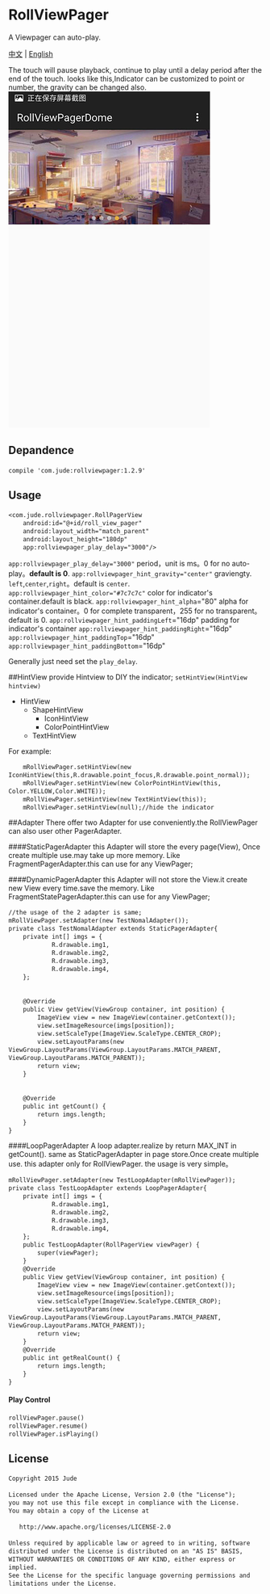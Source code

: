 # RollViewPager
A Viewpager can auto-play.

[中文](https://github.com/Jude95/RollViewPager/blob/master/README.md) | [English](https://github.com/Jude95/RollViewPager/blob/master/README_en.md)

The touch will pause playback, continue to play until a delay period after the end of the touch.
looks like this,Indicator can be customized to point or number, the gravity can be changed also.
![example](example.jpg)

## Depandence
`compile 'com.jude:rollviewpager:1.2.9'`

## Usage

    <com.jude.rollviewpager.RollPagerView
        android:id="@+id/roll_view_pager"
        android:layout_width="match_parent"
        android:layout_height="180dp"
        app:rollviewpager_play_delay="3000"/>
        
`app:rollviewpager_play_delay="3000"`  period，unit is ms。0 for no auto-play。**default is 0**.
`app:rollviewpager_hint_gravity="center"` graviengty. `left`,`center`,`right`。default is `center`.
`app:rollviewpager_hint_color="#7c7c7c"`  color for indicator's container.default is black.
`app:rollviewpager_hint_alpha`="80"  alpha for indicator's container。0 for complete transparent，255 for no transparent。default is 0.
`app:rollviewpager_hint_paddingLeft`="16dp"  padding for indicator's container
`app:rollviewpager_hint_paddingRight`="16dp"
`app:rollviewpager_hint_paddingTop`="16dp"
`app:rollviewpager_hint_paddingBottom`="16dp"

Generally just need set the `play_delay`.

##HintView
provide Hintview to DIY the indicator;
`setHintView(HintView hintview)`

+ HintView
    + ShapeHintView
        + IconHintView
        + ColorPointHintView
    + TextHintView

For example:

        mRollViewPager.setHintView(new IconHintView(this,R.drawable.point_focus,R.drawable.point_normal));
        mRollViewPager.setHintView(new ColorPointHintView(this, Color.YELLOW,Color.WHITE));
        mRollViewPager.setHintView(new TextHintView(this));
        mRollViewPager.setHintView(null);//hide the indicator
##Adapter
There offer two Adapter for use conveniently.the RollViewPager can also user other PagerAdapter.

####StaticPagerAdapter
this Adapter will store the every page(View), Once create multiple use.may take up more memory.
Like FragmentPagerAdapter.this can use for any ViewPager;

####DynamicPagerAdapter
this Adapter will not store the View.it create new View every time.save the memory.
Like FragmentStatePagerAdapter.this can use for any ViewPager;

    //the usage of the 2 adapter is same;
    mRollViewPager.setAdapter(new TestNomalAdapter());
    private class TestNomalAdapter extends StaticPagerAdapter{
        private int[] imgs = {
                R.drawable.img1,
                R.drawable.img2,
                R.drawable.img3,
                R.drawable.img4,
        };


        @Override
        public View getView(ViewGroup container, int position) {
            ImageView view = new ImageView(container.getContext());
            view.setImageResource(imgs[position]);
            view.setScaleType(ImageView.ScaleType.CENTER_CROP);
            view.setLayoutParams(new ViewGroup.LayoutParams(ViewGroup.LayoutParams.MATCH_PARENT, ViewGroup.LayoutParams.MATCH_PARENT));
            return view;
        }


        @Override
        public int getCount() {
            return imgs.length;
        }
    }

####LoopPagerAdapter
A loop adapter.realize by return MAX_INT in getCount().
same as StaticPagerAdapter in page store.Once create multiple use.
this adapter only for RollViewPager.
the usage is very simple。

    mRollViewPager.setAdapter(new TestLoopAdapter(mRollViewPager));
    private class TestLoopAdapter extends LoopPagerAdapter{
        private int[] imgs = {
                R.drawable.img1,
                R.drawable.img2,
                R.drawable.img3,
                R.drawable.img4,
        };
        public TestLoopAdapter(RollPagerView viewPager) {
            super(viewPager);
        }
        @Override
        public View getView(ViewGroup container, int position) {
            ImageView view = new ImageView(container.getContext());
            view.setImageResource(imgs[position]);
            view.setScaleType(ImageView.ScaleType.CENTER_CROP);
            view.setLayoutParams(new ViewGroup.LayoutParams(ViewGroup.LayoutParams.MATCH_PARENT, ViewGroup.LayoutParams.MATCH_PARENT));
            return view;
        }
        @Override
        public int getRealCount() {
            return imgs.length;
        }
    }

#### Play Control

    rollViewPager.pause()
    rollViewPager.resume()
    rollViewPager.isPlaying()
    
License
-------

    Copyright 2015 Jude

    Licensed under the Apache License, Version 2.0 (the "License");
    you may not use this file except in compliance with the License.
    You may obtain a copy of the License at

       http://www.apache.org/licenses/LICENSE-2.0

    Unless required by applicable law or agreed to in writing, software
    distributed under the License is distributed on an "AS IS" BASIS,
    WITHOUT WARRANTIES OR CONDITIONS OF ANY KIND, either express or implied.
    See the License for the specific language governing permissions and
    limitations under the License.
